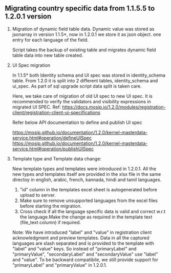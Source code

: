 ## Migrating country specific data from 1.1.5.5 to 1.2.0.1 version

1. Migration of dynamic field table data.
	Dynamic value was stored as jsonarray in version 1.1.5*, now in 1.2.0.1 we store it as json object. one entry for each language of the field.

	Script takes the backup of existing table and migrates dynamic field table data into new table created.

2. UI Spec migration

	In 1.1.5* both Identity schema and UI spec was stored in identity_schema table. From 1.2.0 it is split into 2 different tables, identity_schema and ui_spec. As part of sql upgrade script data split is taken care.

	Here, we take care of migration of old UI spec to new UI spec. It is recommended to verify the validators and visibility expressions in migrated UI SPEC.
	Ref: https://docs.mosip.io/1.2.0/modules/registration-client/registration-client-ui-specifications

	Refer below API documentation to define and publish UI spec

	https://mosip.github.io/documentation/1.2.0/kernel-masterdata-service.html#operation/defineUISpec
	https://mosip.github.io/documentation/1.2.0/kernel-masterdata-service.html#operation/publishUISpec

3. Template type and Template data change: 
	
	New template types and templates were introduced in 1.2.0.1. All the new types and templates itself are provided in the xlsx file in the same directoy in english, arabic, french, kannada, hindi and tamil languages.

	1. "id" column in the templates excel sheet is autogenerated before upload to server.
	2. Make sure to remove unsupported languages from the excel files before starting the migration.
	3. Cross check if all the language specific data is valid and correct w.r.t the language.Make the change as required in the template text (file_text column) if required.

	Note: We have introduced "label" and "value" in registration client acknowledgment and preview templates. Data in all the captured languages are slash separated and is provided to the template with "label" and "value" keys. So instead of "primaryLabel" and "primaryValue", "secondaryLabel" and "secondaryValue" use "label" and "value". To be backward compatibile, we still provide support for "primaryLabel" and "primaryValue" in 1.2.0.1.
